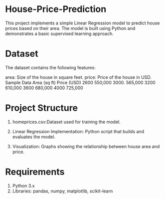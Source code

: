 # House-Price-Prediction
This project implements a simple Linear Regression model to predict house prices based on their area. The model is built using Python and demonstrates a basic supervised learning approach.
# Dataset
The dataset contains the following features:

area: Size of the house in square feet.
price: Price of the house in USD.
Sample Data
 Area (sq ft)	     Price (USD)
 2600	              550,000
 3000.              565,000
 3200	              610,000
 3600	              680,000
 4000	              725,000
# Project Structure
1) homeprices.csv:Dataset used for training the model.

2) Linear Regression Implementation: Python script that builds and evaluates the model.
   
3) Visualization: Graphs showing the relationship between house area and price.
# Requirements
1) Python 3.x
2) Libraries: pandas, numpy, matplotlib, scikit-learn
